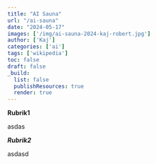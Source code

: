 ```yaml
---
title: "AI Sauna"
url: "/ai-sauna"
date: "2024-05-17"
images: ['/img/ai-sauna-2024-kaj-robert.jpg']
author: ['Kaj']
categories: ['ai']
tags: ['wikipedia']
toc: false
draft: false
_build:
  list: false
  publishResources: true
  render: true
---
```


**Rubrik1**

asdas

***Rubrik2***

asdasd
